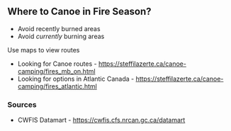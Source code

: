 ## Where to Canoe in Fire Season?

- Avoid recently burned areas
- Avoid *currently* burning areas

Use maps to view routes

- Looking for Canoe routes - https://steffilazerte.ca/canoe-camping/fires_mb_on.html
- Looking for options in Atlantic Canada - https://steffilazerte.ca/canoe-camping/fires_atlantic.html

### Sources

- CWFIS Datamart - https://cwfis.cfs.nrcan.gc.ca/datamart
